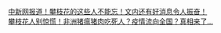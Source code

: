   
[中新网报道！攀枝花的这些人不能忘！文内还有好消息令人振奋！](http://www.dianyue.me/archives/032/6orrqdczu8mie4ug/)  
[攀枝花人别惊慌！非洲猪瘟猪肉吃死人？疫情流向全国？真相来了…](http://www.dianyue.me/archives/218/rwi2c627gejyvl7c/)